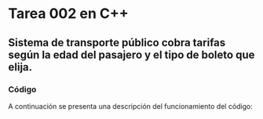 # Tarea 002 en C++

## Sistema de transporte público cobra tarifas según la edad del pasajero y el tipo de boleto que elija.

### Código
A continuación se presenta una descripción del funcionamiento del código:
